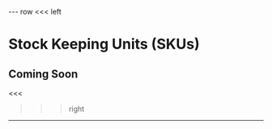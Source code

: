 --- row
<<< left
# Stock Keeping Units (SKUs)
## Coming Soon
<<<

>>> right
<!-- include(../api-ref-snippet.md) -->
>>>
---

<!-- include(../support.md) -->
